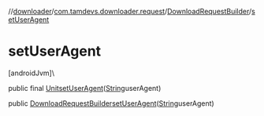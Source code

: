 //[downloader](../../../index.md)/[com.tamdevs.downloader.request](../index.md)/[DownloadRequestBuilder](index.md)/[setUserAgent](set-user-agent.md)

# setUserAgent

[androidJvm]\

public final [Unit](https://kotlinlang.org/api/latest/jvm/stdlib/kotlin/-unit/index.html)[setUserAgent](set-user-agent.md)([String](https://developer.android.com/reference/kotlin/java/lang/String.html)userAgent)

public [DownloadRequestBuilder](index.md)[setUserAgent](set-user-agent.md)([String](https://developer.android.com/reference/kotlin/java/lang/String.html)userAgent)
